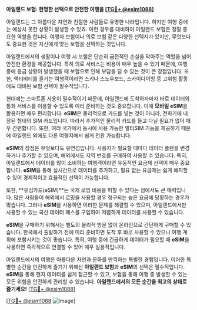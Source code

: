**아일랜드 보험: 현명한 선택으로 안전한 여행을 [[TG💪+ @esim1088](https://t.me/s/esim1088)]**

아일랜드는 그 아름다운 자연과 친절한 사람들로 유명한 나라입니다. 하지만 여행 중에는 예상치 못한 상황이 발생할 수 있죠. 이런 경우를 대비하여 아일랜드 보험은 정말 중요한 역할을 합니다. 여행자 보험이나 의료 보험 같은 다양한 선택지가 있지만, 무엇보다도 중요한 것은 자신에게 맞는 보험을 선택하는 것입니다.

아일랜드에서의 생활이나 여행 시 보험은 단순히 금전적인 손실을 막아주는 역할을 넘어 안전한 환경을 제공합니다. 특히 의료 서비스는 비용이 매우 높을 수 있기 때문에, 여행 중에 응급 상황이 발생했을 때 보험으로 인해 부담을 덜 수 있는 것이 큰 장점입니다. 또한, 액티비티를 즐기는 여행객이라면 스키나 스노우보드, 스카이다이빙 등 고위험 활동에도 대비된 보험 선택이 필수적입니다.

현대에는 스마트폰 사용이 필수적이기 때문에, 아일랜드에 도착하자마자 바로 데이터와 통화 서비스를 이용할 수 있도록 미리 준비하는 것도 중요합니다. 이때 **모바일 eSIM**을 활용하면 매우 편리합니다. **eSIM**은 물리적으로 카드를 넣는 것이 아니라, 전화기에 내장된 형태의 SIM 카드입니다. 따라서 추가적인 물리적 카드를 들고 다닐 필요가 없어 매우 간편합니다. 또한, 여러 국가에서 동시에 사용 가능한 멀티SIM 기능을 제공하기 때문에 아일랜드 외에도 다른 여행지에서 쉽게 전환 가능합니다.

**eSIM**의 장점은 무엇보다도 유연성입니다. 사용자가 필요할 때마다 데이터 플랜을 변경하거나 추가할 수 있으며, 해외에서도 지역 번호를 구매하여 사용할 수 있습니다. 특히, 아일랜드에서 데이터를 많이 소비하는 여행객이라면 유동적인 요금제 선택이 매우 중요합니다. **eSIM**을 통해 실시간으로 데이터를 추가하고, 필요 없는 요금제는 쉽게 해지할 수 있어 경제적이고 효율적인 선택이 가능합니다.

또한, **유심카드(eSIM)**는 국제 로밍 비용을 피할 수 있다는 점에서도 큰 매력입니다. 많은 사람들이 해외에서 로밍을 사용할 경우 청구되는 높은 요금에 당황하는 경우가 많습니다. 그러나 **eSIM**을 사용하면 이러한 문제를 해결할 수 있으며, 아일랜드에서만 사용할 수 있는 국산 데이터 패스를 구입하여 저렴하게 데이터를 사용할 수 있습니다.

**eSIM**을 구매하기 위해서는 별도의 물리적 방문 없이 온라인으로 간단하게 구매할 수 있습니다. 한국에서 출발하기 전에 미리 준비하면 도착 후 바로 사용할 수 있으니 여행 계획에 포함시키는 것이 좋습니다. 특히, 여행 중에 긴급하게 데이터가 필요할 때 **eSIM**을 사용하면 즉각적으로 연결할 수 있어 매우 실용적입니다.

아일랜드에서의 여행은 아름다운 자연과 문화를 만끽하는 특별한 경험입니다. 이러한 특별한 순간을 안전하게 즐기기 위해선 **아일랜드 보험**과 **eSIM**의 선택은 필수적입니다. **eSIM**을 통해 현지 데이터를 쉽게 접근할 수 있고, 보험을 통해 여행 중 발생할 수 있는 모든 위험을 안전하게 관리할 수 있습니다. **아일랜드에서의 모든 순간을 최고의 상태로 즐기세요!** [[TG💪+ @esim1088](https://t.me/s/esim1088)]

[[TG💪+ @esim1088](https://t.me/s/esim1088) ![Image](https://i.postimg.cc/Y0z9fWf4/image.png)]